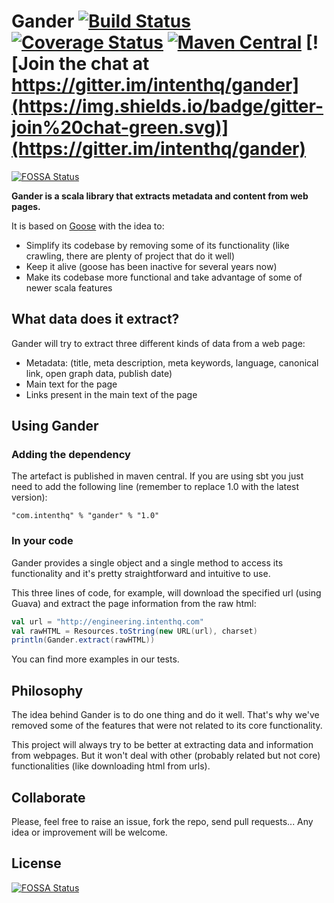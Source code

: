 # Gander [![Build Status](https://img.shields.io/travis/intenthq/gander/master.svg)](https://travis-ci.org/intenthq/gander) [![Coverage Status](https://img.shields.io/coveralls/intenthq/gander.svg)](https://coveralls.io/github/intenthq/gander?branch=master) [![Maven Central](https://img.shields.io/maven-central/v/com.intenthq/gander_2.11.svg)](http://search.maven.org/#search%7Cga%7C1%7Cg%3A%22com.intenthq%22%20AND%20a%3A%22gander_2.11%22) [![Join the chat at https://gitter.im/intenthq/gander](https://img.shields.io/badge/gitter-join%20chat-green.svg)](https://gitter.im/intenthq/gander)
[![FOSSA Status](https://app.fossa.io/api/projects/git%2Bgithub.com%2Fintenthq%2Fgander.svg?type=shield)](https://app.fossa.io/projects/git%2Bgithub.com%2Fintenthq%2Fgander?ref=badge_shield)

**Gander is a scala library that extracts metadata and content from web pages.**

It is based on [Goose](https://github.com/GravityLabs/goose) with the idea to:
- Simplify its codebase by removing some of its functionality (like crawling, there are plenty of project that do it well)
- Keep it alive (goose has been inactive for several years now)
- Make its codebase more functional and take advantage of some of newer scala features

## What data does it extract?

Gander will try to extract three different kinds of data from a web page:
- Metadata: (title, meta description, meta keywords, language, canonical link, open graph data,
publish date)
- Main text for the page
- Links present in the main text of the page

## Using Gander

### Adding the dependency

The artefact is published in maven central. If you are using sbt you just need to add
the following line (remember to replace 1.0 with the latest version):
```
"com.intenthq" % "gander" % "1.0"
```
### In your code

Gander provides a single object and a single method to access its functionality
and it's pretty straightforward and intuitive to use.

This three lines of code, for example, will download the specified url (using
Guava) and extract the page information from the raw html:
```scala
val url = "http://engineering.intenthq.com"
val rawHTML = Resources.toString(new URL(url), charset)
println(Gander.extract(rawHTML))

```

You can find more examples in our tests.

## Philosophy

The idea behind Gander is to do one thing and do it well. That's why we've
removed some of the features that were not related to its core functionality.

This project will always try to be better at extracting data and information
from webpages. But it won't deal with other (probably related but not core)
functionalities (like downloading html from urls).

## Collaborate

Please, feel free to raise an issue, fork the repo, send pull requests...
Any idea or improvement will be welcome.


## License
[![FOSSA Status](https://app.fossa.io/api/projects/git%2Bgithub.com%2Fintenthq%2Fgander.svg?type=large)](https://app.fossa.io/projects/git%2Bgithub.com%2Fintenthq%2Fgander?ref=badge_large)